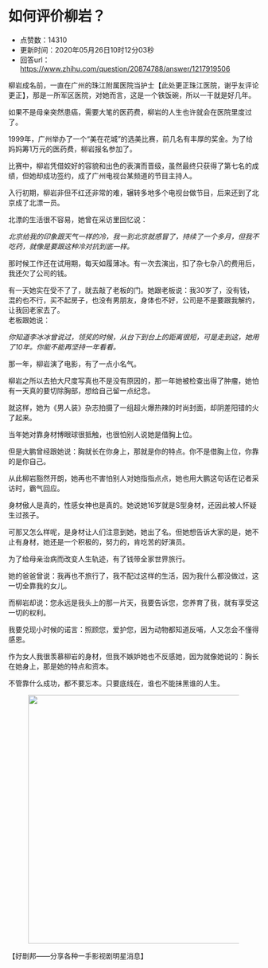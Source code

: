 # 如何评价柳岩？
- 点赞数：14310
- 更新时间：2020年05月26日10时12分03秒
- 回答url：https://www.zhihu.com/question/20874788/answer/1217919506
<body>
 <p data-pid="pYsm66qY">柳岩成名前，一直在广州的珠江附属医院当护士【此处更正珠江医院，谢乎友评论更正】，那是一所军区医院，对她而言，这是一个铁饭碗，所以一干就是好几年。</p>
 <p data-pid="9Z1b4eYd">如果不是母亲突然患癌，需要大笔的医药费，柳岩的人生也许就会在医院里度过了。</p>
 <p data-pid="hcMkiTt6">1999年，广州举办了一个“美在花城”的选美比赛，前几名有丰厚的奖金。为了给妈妈筹1万元的医药费，柳岩报名参加了。</p>
 <p data-pid="UdHgLdZu">比赛中，柳岩凭借姣好的容貌和出色的表演而晋级，虽然最终只获得了第七名的成绩，但她却成功签约，成了广州电视台某频道的节目主持人。</p>
 <p data-pid="tj2pnbSE">入行初期，柳岩非但不红还非常的难，辗转多地多个电视台做节目，后来还到了北京成了北漂一员。</p>
 <p data-pid="eGHsRAYf">北漂的生活很不容易，她曾在采访里回忆说：</p>
 <p data-pid="lkWt3BME"><i>北京给我的印象跟天气一样的冷，我一到北京就感冒了，持续了一个多月，但我不吃药，就像是要跟这种冷对抗到底一样。</i></p>
 <p data-pid="atvtjeLo">那时候工作还在试用期，每天如履薄冰。有一次去演出，扣了杂七杂八的费用后，我还欠了公司的钱。</p>
 <p data-pid="BlvBAvCw">有一天她实在受不了了，就去敲了老板的门。她跟老板说：我30岁了，没有钱，混的也不行，买不起房子，也没有男朋友，身体也不好，公司是不是要跟我解约，让我回老家去了。<br>
  老板跟她说：</p>
 <p data-pid="EXMJMH1s"><i>你知道李冰冰曾说过，领奖的时候，从台下到台上的距离很短，可是走到这，她用了10年。你能不能再坚持一年看看。</i></p>
 <p data-pid="hMyrYl-3">那一年，柳岩演了电影，有了一点小名气。</p>
 <p data-pid="SPsAMK0K">柳岩之所以去拍大尺度写真也不是没有原因的，那一年她被检查出得了肿瘤，她怕有一天真的要切除胸部，想给自己留一点纪念。</p>
 <p data-pid="yIoLBomM">就这样，她为《男人装》杂志拍摄了一组超火爆热辣的时尚封面，却阴差阳错的火了起来。</p>
 <p data-pid="H-zqWi4j">当年她对靠身材博眼球很抵触，也很怕别人说她是借胸上位。</p>
 <p data-pid="SBrVPicb">但是大鹏曾经跟她说：胸就长在你身上，那就是你的特点。你不是借胸上位，你靠的是你自己。</p>
 <p data-pid="Cf41QpNy">从此柳岩豁然开朗，她再也不害怕别人对她指指点点，她也用大鹏这句话在记者采访时，霸气回应。</p>
 <p data-pid="5Q0-fzfi">身材傲人是真的，性感女神也是真的。她说她16岁就是S型身材，还因此被人怀疑生过孩子。</p>
 <p data-pid="KTv9f_Uw">可那又怎么样呢，是身材让人们注意到她，她出了名。但她想告诉大家的是，她不止有身材，她还是一个积极的，努力的，肯吃苦的好演员。</p>
 <p data-pid="ckttXF6B">为了给母亲治病而改变人生轨迹，有了钱带全家世界旅行。</p>
 <p data-pid="71BlnOM8">她的爸爸曾说：我再也不旅行了，我不配过这样的生活，因为我什么都没做过，这一切全靠我的女儿。</p>
 <p data-pid="WGPrbW42">而柳岩却说：您永远是我头上的那一片天，我要告诉您，您养育了我，就有享受这一切的权利。</p>
 <p data-pid="Nw1_qMy6">我要兑现小时候的诺言：照顾您，爱护您，因为动物都知道反哺，人又怎会不懂得感恩。</p>
 <p data-pid="4To7N6-I">作为女人我很羡慕柳岩的身材，但我不嫉妒她也不反感她，因为就像她说的：胸长在她身上，那是她的特点和资本。</p>
 <p data-pid="qUgNsz4_">不管靠什么成功，都不要忘本。只要底线在，谁也不能抹黑谁的人生。</p>
 <figure data-size="normal">
  <img src="https://picx.zhimg.com/50/v2-5d51b12acfb2f0d482582828a8a1c803_720w.jpg?source=1940ef5c" data-caption="" data-size="normal" data-rawwidth="500" data-rawheight="407" data-original-token="v2-5d51b12acfb2f0d482582828a8a1c803" data-default-watermark-src="https://picx.zhimg.com/50/v2-f95f9af9f3d78ff0ac6944938a001b3d_720w.jpg?source=1940ef5c" class="origin_image zh-lightbox-thumb" width="500" data-original="https://picx.zhimg.com/v2-5d51b12acfb2f0d482582828a8a1c803_r.jpg?source=1940ef5c">
 </figure>
 <p data-pid="K3D268aH">【好剧邦——分享各种一手影视剧明星消息】</p>
</body>